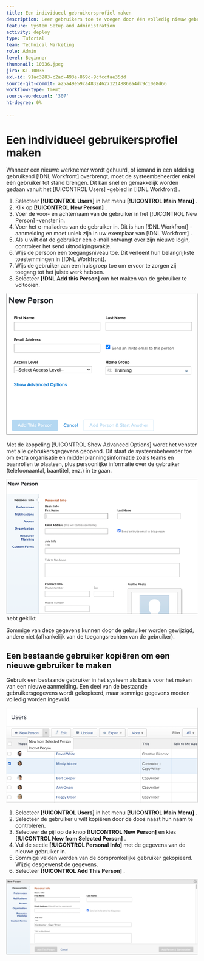 ```yaml
---
title: Een individueel gebruikersprofiel maken
description: Leer gebruikers toe te voegen door één volledig nieuw gebruikersprofiel te maken of door een bestaande gebruiker te kopiëren.
feature: System Setup and Administration
activity: deploy
type: Tutorial
team: Technical Marketing
role: Admin
level: Beginner
thumbnail: 10036.jpeg
jira: KT-10036
exl-id: 91ac3283-c2ad-493e-869c-9cfccfae35dd
source-git-commit: a25a49e59ca483246271214886ea4dc9c10e8d66
workflow-type: tm+mt
source-wordcount: '307'
ht-degree: 0%

---
```


# Een individueel gebruikersprofiel maken

Wanneer een nieuwe werknemer wordt gehuurd, of iemand in een afdeling gebruikend [!DNL Workfront] overbrengt, moet de systeembeheerder enkel één gebruiker tot stand brengen. Dit kan snel en gemakkelijk worden gedaan vanuit het [!UICONTROL Users] -gebied in [!DNL Workfront] .

1. Selecteer **[!UICONTROL Users]** in het menu **[!UICONTROL Main Menu]** .
1. Klik op **[!UICONTROL New Person]** .
1. Voer de voor- en achternaam van de gebruiker in het [!UICONTROL New Person] -venster in.
1. Voer het e-mailadres van de gebruiker in. Dit is hun [!DNL Workfront] -aanmelding en moet uniek zijn in uw exemplaar van [!DNL Workfront] .
1. Als u wilt dat de gebruiker een e-mail ontvangt over zijn nieuwe login, controleer het send uitnodigingsvakje.
1. Wijs de persoon een toegangsniveau toe. Dit verleent hun belangrijkste toestemmingen in [!DNL Workfront].
1. Wijs de gebruiker aan een huisgroep toe om ervoor te zorgen zij toegang tot het juiste werk hebben.
1. Selecteer **[!DNL Add this Person]** om het maken van de gebruiker te voltooien.

![[!UICONTROL New Person] window ](assets/admin-fund-adding-users-1.png)

Met de koppeling [!UICONTROL Show Advanced Options] wordt het venster met alle gebruikersgegevens geopend. Dit staat de systeembeheerder toe om extra organisatie en middel planningsinformatie zoals teams en baanrollen te plaatsen, plus persoonlijke informatie over de gebruiker (telefoonaantal, baantitel, enz.) in te gaan.

![[!UICONTROL New Person] -venster nadat u op [!UICONTROL Show Advanced Options]](assets/admin-fund-adding-users-2.png) hebt geklikt

Sommige van deze gegevens kunnen door de gebruiker worden gewijzigd, andere niet (afhankelijk van de toegangsrechten van de gebruiker).

## Een bestaande gebruiker kopiëren om een nieuwe gebruiker te maken

Gebruik een bestaande gebruiker in het systeem als basis voor het maken van een nieuwe aanmelding. Een deel van de bestaande gebruikersgegevens wordt gekopieerd, maar sommige gegevens moeten volledig worden ingevuld.

![ Nieuwe Persoon drop-down menu ](assets/admin-fund-adding-users-3.png)

1. Selecteer **[!UICONTROL Users]** in het menu **[!UICONTROL Main Menu]** .
1. Selecteer de gebruiker u wilt kopiëren door de doos naast hun naam te controleren.
1. Selecteer de pijl op de knop **[!UICONTROL New Person]** en kies **[!UICONTROL New from Selected Person]** .
1. Vul de sectie **[!UICONTROL Personal Info]** met de gegevens van de nieuwe gebruiker in.
1. Sommige velden worden van de oorspronkelijke gebruiker gekopieerd. Wijzig desgewenst de gegevens.
1. Selecteer **[!UICONTROL Add This Person]** .

![[!UICONTROL New Person] window ](assets/admin-fund-adding-users-4.png)

<!--
Learn more URLs
Add users
-->
